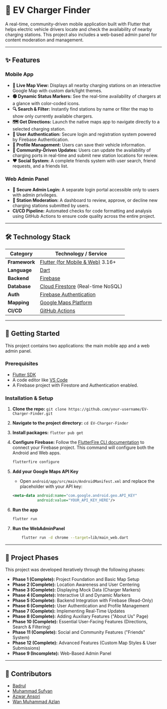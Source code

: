# 🚗 EV Charger Finder

A real-time, community-driven mobile application built with Flutter that helps electric vehicle drivers locate and check the availability of nearby charging stations. This project also includes a web-based admin panel for content moderation and management.

---

## ✨ Features

### Mobile App
- **📍 Live Map View:** Displays all nearby charging stations on an interactive Google Map with custom dark/light themes.
- **🟢 Dynamic Status Markers:** See the real-time availability of chargers at a glance with color-coded icons.
- **🔍 Search & Filter:** Instantly find stations by name or filter the map to show only currently available chargers.
- **🗺️ Get Directions:** Launch the native maps app to navigate directly to a selected charging station.
- **👤 User Authentication:** Secure login and registration system powered by Firebase Authentication.
- **🚗 Profile Management:** Users can save their vehicle information.
- **🤝 Community-Driven Updates:** Users can update the availability of charging ports in real-time and submit new station locations for review.
- **❤️ Social System:** A complete friends system with user search, friend requests, and a friends list.

### Web Admin Panel
- **🔐 Secure Admin Login:** A separate login portal accessible only to users with admin privileges.
- **📝 Station Moderation:** A dashboard to review, approve, or decline new charging stations submitted by users.
- **CI/CD Pipeline:** Automated checks for code formatting and analysis using GitHub Actions to ensure code quality across the entire project.

---

## 🛠️ Technology Stack

| Category      | Technology / Service                                 |
|---------------|------------------------------------------------------|
| **Framework** | [Flutter (for Mobile & Web)](https://flutter.dev/) 3.16+ |
| **Language**  | [Dart](https://dart.dev/)                            |
| **Backend**   | [Firebase](https://firebase.google.com/)             |
| **Database**  | [Cloud Firestore](https://firebase.google.com/products/firestore) (Real-time NoSQL) |
| **Auth**      | [Firebase Authentication](https://firebase.google.com/products/auth) |
| **Mapping**   | [Google Maps Platform](https://mapsplatform.google.com/) |
| **CI/CD**     | [GitHub Actions](https://github.com/features/actions) |

---

## 🚀 Getting Started

This project contains two applications: the main mobile app and a web admin panel.

### Prerequisites
- [Flutter SDK](https://flutter.dev/docs/get-started/install)
- A code editor like [VS Code](https://code.visualstudio.com/)
- A Firebase project with Firestore and Authentication enabled.

### Installation & Setup

1.  **Clone the repo:** `git clone https://github.com/your-username/EV-Charger-Finder.git`
2.  **Navigate to the project directory:** `cd EV-Charger-Finder`
3.  **Install packages:** `flutter pub get`
4.  **Configure Firebase:** Follow the [FlutterFire CLI documentation](https://firebase.google.com/docs/flutter/setup) to connect your Firebase project. This command will configure both the Android and Web apps.
    ```sh
    flutterfire configure
    ```
5.  **Add your Google Maps API Key**
    - Open `android/app/src/main/AndroidManifest.xml` and replace the placeholder with your API key:
    ```xml
    <meta-data android:name="com.google.android.geo.API_KEY"
               android:value="YOUR_API_KEY_HERE"/>
    ```

6.  **Run the app**
    ```sh
    flutter run
    ```

7. **Run the WebAdminPanel**
    ```sh
        flutter run -d chrome --target=lib/main_web.dart
---
## 📝 Project Phases



This project was developed iteratively through the following phases:

-   **Phase 1 (Complete):** Project Foundation and Basic Map Setup
-   **Phase 2 (Complete):** Location Awareness and User Centering
-   **Phase 3 (Complete):** Displaying Mock Data (Charger Markers)
-   **Phase 4 (Complete):** Interactive UI and Dynamic Markers
-   **Phase 5 (Complete):** Backend Integration with Firebase (Read-Only)
-   **Phase 6 (Complete):** User Authentication and Profile Management
-   **Phase 7 (Complete):** Implementing Real-Time Updates
-   **Phase 8 (Complete):** Adding Auxiliary Features ("About Us" Page)
-   **Phase 10 (Complete):** Essential User-Facing Features (Directions, Search & Filtering)
-   **Phase 11 (Complete):** Social and Community Features ("Friends" System)
-   **Phase 12 (Complete):** Advanced Features (Custom Map Styles & User Submissions)
-   **Phase 9 (Incomplete):** Web-Based Admin Panel

---

## 👥 Contributors

-   [Badrul](https://github.com/jerungpyro)
-   [Muhammad Sufyan](https://github.com/pyunk)
-   [Azwar Ansori](https://github.com/AzwarAns61)
-   [Wan Muhammad Azlan](https://github.com/Lannnzzz)